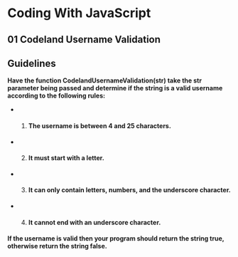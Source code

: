 # Coding With JavaScript #


## 01 Codeland Username Validation ## 


## Guidelines ##
**Have the function CodelandUsernameValidation(str) take the str parameter being passed and determine if the string is a valid username according to the following rules:**

 - 1. #### The username is between 4 and 25 characters.
 - 2. #### It must start with a letter.
 - 3. #### It can only contain letters, numbers, and the underscore character.
 - 4. #### It cannot end with an underscore character.



#### If the username is valid then your program should return the string true, otherwise return the string false. ####



